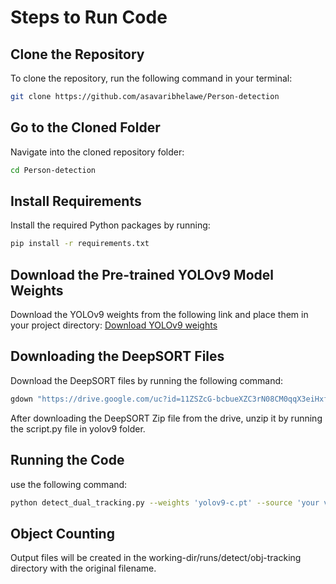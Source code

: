 # Steps to Run Code

## Clone the Repository

To clone the repository, run the following command in your terminal:

```bash
git clone https://github.com/asavaribhelawe/Person-detection
```
## Go to the Cloned Folder
Navigate into the cloned repository folder:
```bash
cd Person-detection
```
## Install Requirements
Install the required Python packages by running:
```bash
pip install -r requirements.txt
```
## Download the Pre-trained YOLOv9 Model Weights
Download the YOLOv9 weights from the following link and place them in your project directory:
[Download YOLOv9 weights](https://github.com/WongKinYiu/yolov9/releases/download/v0.1/yolov9-c.pt)

## Downloading the DeepSORT Files
Download the DeepSORT files by running the following command:
```bash
gdown "https://drive.google.com/uc?id=11ZSZcG-bcbueXZC3rN08CM0qqX3eiHxf&confirm=t"
```
After downloading the DeepSORT Zip file from the drive, unzip it by running the script.py file in yolov9 folder.

## Running the Code
use the following command:

```bash
python detect_dual_tracking.py --weights 'yolov9-c.pt' --source 'your video.mp4' --device cpu
```
## Object Counting

Output files will be created in the working-dir/runs/detect/obj-tracking directory with the original filename.
